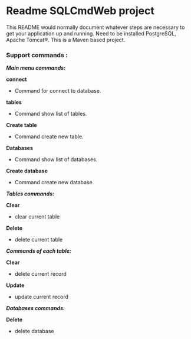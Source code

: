 # Readme SQLCmdWeb project

This README would normally document whatever steps are necessary to get your application up and running.
Need to be installed PostgreSQL, Apache Tomcat®. This is a Maven based project.

### Support commands :


***Main menu commands:***

  **сonnect**

  +   Command for connect to database.
 
  **tables**
  
  +   Command show list of tables. 
  
  **Create table**
  
  +   Command create new table.
   
**Databases**

+  Command show list of databases.

**Create database**

+  Command create new database.

***Tables commands:***

**Clear**

+  clear current table

**Delete**

+  delete current table

***Commands of each table:***

**Clear**

+  delete current record

**Update**

+  update current record

***Databases commands:***

**Delete** 

+  delete database
